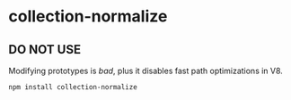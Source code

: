 # collection-normalize

## DO NOT USE

Modifying prototypes is _bad_, plus it disables fast path optimizations in V8.

```
npm install collection-normalize
```
